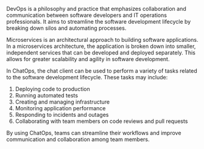 DevOps is a philosophy and practice that emphasizes collaboration and communication between software developers and IT operations professionals. It aims to streamline the software development lifecycle by breaking down silos and automating processes.

Microservices is an architectural approach to building software applications. In a microservices architecture, the application is broken down into smaller, independent services that can be developed and deployed separately. This allows for greater scalability and agility in software development.

In ChatOps, the chat client can be used to perform a variety of tasks related to the software development lifecycle. These tasks may include:

1. Deploying code to production
2. Running automated tests
3. Creating and managing infrastructure
4. Monitoring application performance
5. Responding to incidents and outages
6. Collaborating with team members on code reviews and pull requests

By using ChatOps, teams can streamline their workflows and improve communication and collaboration among team members.
